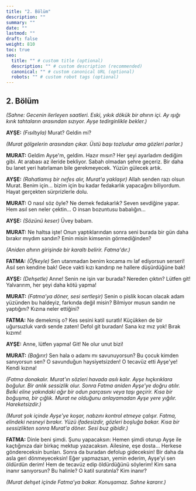 ```yaml
---
title: "2. Bölüm"
description: ""
summary: ""
date: ""
lastmod: ""
draft: false
weight: 810
toc: true
seo:
  title: "" # custom title (optional)
  description: "" # custom description (recommended)
  canonical: "" # custom canonical URL (optional)
  robots: "" # custom robot tags (optional)
---
```


## 2. Bölüm

*(Sahne: Gecenin ilerleyen saatleri. Eski, yıkık dökük bir ahırın içi. Ay ışığı kırık tahtaların arasından sızıyor. Ayşe tedirginlikle bekler.)*

**AYŞE:** *(Fısıltıyla)* Murat? Geldin mi?

*(Murat gölgelerin arasından çıkar. Üstü başı tozludur ama gözleri parlar.)*

**MURAT:** Geldim Ayşe'm, geldim. Hazır mısın? Her şeyi ayarladım dediğim gibi. At arabası az ileride bekliyor. Sabah olmadan şehre geçeriz. Bir daha bu lanet yeri hatırlaman bile gerekmeyecek. Yüzün gülecek artık.

**AYŞE:** *(Rahatlamış bir nefes alır, Murat'a yaklaşır)* Allah senden razı olsun Murat. Benim için... bizim için bu kadar fedakarlık yapacağını biliyordum. Hayat gerçekten sürprizlerle dolu.

**MURAT:** O nasıl söz öyle? Ne demek fedakarlık? Seven sevdiğine yapar. Hem asıl sen neler çektin... O insan bozuntusu babalığın...

**AYŞE:** *(Sözünü keser)* Üvey babam.

**MURAT:** Ne haltsa işte! Onun yaptıklarından sonra seni burada bir gün daha bırakır mıydım sandın? Emin misin kimsenin görmediğinden?

*(Aniden ahırın girişinde bir karaltı belirir. Fatma'dır.)*

**FATMA:** *(Öfkeyle)* Sen utanmadan benim kocama mı laf ediyorsun serseri! Asıl sen kendine bak! Gece vakti kızı kandırıp ne hallere düşürdüğüne bak!

**AYŞE:** *(Dehşetle)* Anne! Senin ne işin var burada? Nereden çıktın? Lütfen git! Yalvarırım, her şeyi daha kötü yapma!

**MURAT:** *(Fatma'ya döner, sesi sertleşir)* Senin o pislik kocan olacak adam yüzünden bu haldeyiz, farkında değil misin? Bilmiyor musun sandın ne yaptığını? Kızına neler ettiğini?

**FATMA:** Ne demekmiş o? Kes sesini katil suratlı! Küçükken de bir uğursuzluk vardı sende zaten! Defol git buradan! Sana kız mız yok! Bırak kızımı!

**AYŞE:** Anne, lütfen yapma! Git! Ne olur unut bizi!

**MURAT:** *(Bağırır)* Sen hala o adamı mı savunuyorsun? Bu çocuk kimden sanıyorsun sen? O savunduğun haysiyetsizden! O tecavüz etti Ayşe'ye! Kendi kızına!

*(Fatma donakalır. Murat'ın sözleri havada asılı kalır. Ayşe hıçkırıklara boğulur. Bir anlık sessizlik olur. Sonra Fatma aniden Ayşe'ye doğru atılır. Belki eline yakındaki ağır bir odun parçasını veya taşı geçirir. Kısa bir boğuşma, bir çığlık. Murat ne olduğunu anlayamadan Ayşe yere yığılır. Hareketsizdir.)*

*(Murat şok içinde Ayşe'ye koşar, nabzını kontrol etmeye çalışır. Fatma, elindeki nesneyi bırakır. Yüzü ifadesizdir, gözleri boşluğa bakar. Kısa bir sessizlikten sonra Murat'a döner. Sesi buz gibidir.)*

**FATMA:** Dinle beni şimdi. Şunu yapacaksın: Hemen şimdi oturup Ayşe ile kaçtığınıza dair birkaç mektup yazacaksın. Ailesine, eşe dosta... Herkese göndereceksin bunları. Sonra da buradan defolup gideceksin! Bir daha da asla geri dönmeyeceksin! Eğer yapmazsan, yemin ederim, Ayşe'yi sen öldürdün derim! Hem de tecavüz edip öldürdüğünü söylerim! Kim sana inanır sanıyorsun? Bu halinle? O katil suratınla? Kim inanır?

*(Murat dehşet içinde Fatma'ya bakar. Konuşamaz. Sahne kararır.)*
